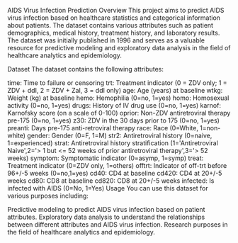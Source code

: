 AIDS Virus Infection Prediction
Overview
This project aims to predict AIDS virus infection based on healthcare statistics and categorical information about patients. The dataset contains various attributes such as patient demographics, medical history, treatment history, and laboratory results. The dataset was initially published in 1996 and serves as a valuable resource for predictive modeling and exploratory data analysis in the field of healthcare analytics and epidemiology.

Dataset
The dataset contains the following attributes:

time: Time to failure or censoring
trt: Treatment indicator (0 = ZDV only; 1 = ZDV + ddI, 2 = ZDV + Zal, 3 = ddI only)
age: Age (years) at baseline
wtkg: Weight (kg) at baseline
hemo: Hemophilia (0=no, 1=yes)
homo: Homosexual activity (0=no, 1=yes)
drugs: History of IV drug use (0=no, 1=yes)
karnof: Karnofsky score (on a scale of 0-100)
oprior: Non-ZDV antiretroviral therapy pre-175 (0=no, 1=yes)
z30: ZDV in the 30 days prior to 175 (0=no, 1=yes)
preanti: Days pre-175 anti-retroviral therapy
race: Race (0=White, 1=non-white)
gender: Gender (0=F, 1=M)
str2: Antiretroviral history (0=naive, 1=experienced)
strat: Antiretroviral history stratification (1='Antiretroviral Naive',2='> 1 but <= 52 weeks of prior antiretroviral therapy',3='> 52 weeks)
symptom: Symptomatic indicator (0=asymp, 1=symp)
treat: Treatment indicator (0=ZDV only, 1=others)
offtrt: Indicator of off-trt before 96+/-5 weeks (0=no,1=yes)
cd40: CD4 at baseline
cd420: CD4 at 20+/-5 weeks
cd80: CD8 at baseline
cd820: CD8 at 20+/-5 weeks
infected: Is infected with AIDS (0=No, 1=Yes)
Usage
You can use this dataset for various purposes including:

Predictive modeling to predict AIDS virus infection based on patient attributes.
Exploratory data analysis to understand the relationships between different attributes and AIDS virus infection.
Research purposes in the field of healthcare analytics and epidemiology.

